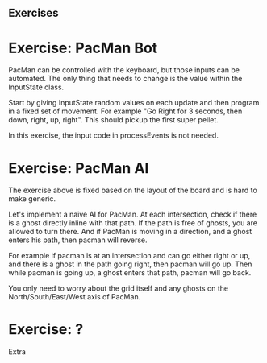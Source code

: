 ## Exercises

# Exercise: PacMan Bot

PacMan can be controlled with the keyboard, but those inputs can be automated. The only thing that needs to change is the value within the InputState class.

Start by giving InputState random values on each update and then program in a fixed set of movement. For example "Go Right for 3 seconds, then down, right, up, right". This should pickup the first super pellet.

In this exercise, the input code in processEvents is not needed.

# Exercise: PacMan AI

The exercise above is fixed based on the layout of the board and is hard to make generic.

Let's implement a naive AI for PacMan. At each intersection, check if there is a ghost directly inline with that path. If the path is free of ghosts, you are allowed to turn there. And if PacMan is moving in a direction, and a ghost enters his path, then pacman will reverse.

For example if pacman is at an intersection and can go either right or up, and there is a ghost in the path going right, then pacman will go up. Then while pacman is going up, a ghost enters that path, pacman will go back.

You only need to worry about the grid itself and any ghosts on the North/South/East/West axis of PacMan.

# Exercise: ?

Extra